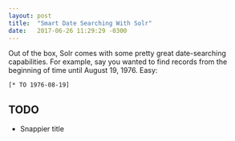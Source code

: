 ```yaml
---
layout: post
title:  "Smart Date Searching With Solr"
date:   2017-06-26 11:29:29 -0300
---
```


Out of the box, Solr comes with some pretty great date-searching capabilities.  For example, say you wanted to find records from the beginning of time until August 19, 1976.  Easy:

```
[* TO 1976-08-19]
```
 


## TODO

- Snappier title
